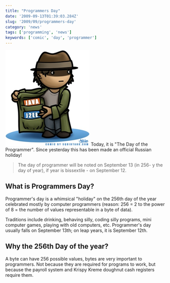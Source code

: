 ```yaml
---
title: "Programmers Day"
date: '2009-09-13T01:39:03.284Z'
slug: '2009/09/programmers-day'
category: 'news'
tags: ['programming', 'news']
keywords: ['comic', 'day', 'programmer']
---
```

![programmer-comic.jpg](images/programmer-comic.jpg)
Today, it is "The Day of the Programmer". Since yesterday this has been made an official Russian holiday!

> The day of programmer will be noted on September 13 (in 256- y the day of year), if year is bissextile - on September 12.

## What is Programmers Day?
Programmer's day is a whimsical "holiday" on the 256th day of the year celebrated mostly by computer programmers (reason: 256 = 2 to the power of 8 = the number of values representable in a byte of data).

Traditions include drinking, behaving silly, coding silly programs, mini computer games, playing with old computers, etc. Programmer's day usually falls on September 13th; on leap years, it is September 12th.

## Why the 256th Day of the year?
A byte can have 256 possible values, bytes are very important to programmers. Not because they are required for programs to work, but because the payroll system and Krispy Kreme doughnut cash registers require them.